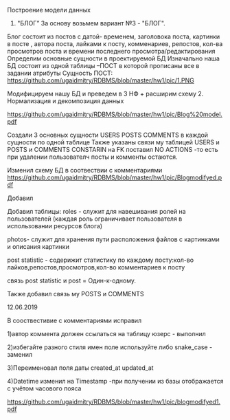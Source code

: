 
    
Построение модели данных
1. "БЛОГ”
За основу возьмем вариант №3 - "БЛОГ". 

Блог состоит из постов с  датой- временем, заголовока поста, картинки в посте , автора поста, лайками к посту, комменариев, репостов, кол-ва просмотров поста и времени последнего просмотра/редактирования
Определим основные сущности в проектируемой БД
Изначально наша БД состоит из одной таблицы –ПОСТ в которой прописаны все в задании атрибуты
Сущность ПОСТ:
https://github.com/ugaidmitry/RDBMS/blob/master/hw1/pic/1.PNG


Модифицируем нашу БД и преведем в 3 НФ + расширим схему
2. Нормализация и декомпозиция данных

https://github.com/ugaidmitry/RDBMS/blob/master/hw1/pic/Blog%20model.pdf

Создали 3 основных сущности
USERS
POSTS
COMMENTS
в каждой сущности по одной таблице
Также указаны связи му таблицей USERS и POSTS и COMMENTS
CONSTARIN на FK поставил NO ACTIONS -то есть при удалении пользователч посты и комменты остаются.

Изменил схему БД в соотвествии с комментариями
https://github.com/ugaidmitry/RDBMS/blob/master/hw1/pic/Blogmodifyed.pdf

Добавил 

Добавил таблицы:
roles - служит для навешивания ролей на пользователей (каждая роль ограничивает пользователя в использовании ресурсов блога)

photos- служит для хранения пути расположения файлов с картинками и описания картинки

post statistic - содерижит статистику по каждому посту:кол-во лайков,репостов,просмотров,кол-во комментариев к посту

связь post statistic и post = Один-к-одному.

Также добавил связь му POSTS и COMMENTS

12.06.2019

В сооствестивие с комментариями исправил

1)автор коммента должен ссылаться на таблицу юзерс - выполнил

2)избегайте разного стиля имен поле используйте либо snake_case - заменил

3)Переименовал поля даты 
created_at
updated_at

4)Datetime изменил на Timestamp -при получении из базы отображается с учётом часового пояса

https://github.com/ugaidmitry/RDBMS/blob/master/hw1/pic/blogmodifyed1.pdf



